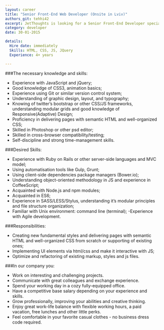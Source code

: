 ```yaml
---
layout: career
title: "Senior Front-End Web Developer (Onsite in Lviv)"
authors_git: tehhi42
excerpt: JetThoughts is looking for a Senior Front-End Developer specializing in creating elegant and rich web applications. We are looking for a talented individual to work with us onsite in Lviv, Ukraine. Currently we are not interested in remote candidates. Ukrainian/Russian native or bilingual proficiency is a must.
category: developer
date: 30-01-2015

details:
  Hire date: immediately
  Skills: HTML, CSS, JS, JQuery
  Experience: 4+ years

---
```


###The necessary knowledge and skills:

- Experience with JavaScript and jQuery;
- Good knowledge of CSS3, animation basics;
- Experience using Git or similar version control system;
- Understanding of graphic design, layout, and typography;
- Knowing of twitter’s bootstrap or other CSS/JS frameworks, understanding modular grids and good knowledge of Responsive(Adaptive) Design;
- Proficiency in delivering pages with semantic HTML and well-organized CSS;
- Skilled in Photoshop or other psd editor;
- Skilled in cross-browser compatibility/testing;
- Self-discipline and strong time-management skills.


###Desired Skills:

- Experience with Ruby on Rails or other server-side languages and MVC model;
- Using automatisation tools like Gulp, Grunt;
- Using client-side dependencies package managers (Bower.io);
- Understanding object-oriented methodology in JS and experience in CoffeeScript;
- Acquainted with Node.js and npm modules;
- Acquainted in ES6;
- Experience in SASS/LESS/Stylus, understanding it’s modular principles and file structure organization;
- Familiar with Unix environment: command line (terminal);
 -Experience with Agile development.

###Responsibilities:

- Creating new fundamental styles and delivering pages with semantic HTML and well-organized CSS from scratch or supporting of existing ones;
- Implementing UI elements via html/css and make it interactive with JS;
- Optimize and refactoring of existing markup, styles and js files.

###In our company you:

- Work on interesting and challenging projects.
- Communicate with great colleagues and exchange experience.
- Spend your working day in a cozy fully-equipped office.
- Have a competitive base salary depending on your experience and skills.
- Grow professionally, improving your abilities and creative thinking.
- Enjoy great work-life balance with flexible working hours, a paid vacation, free lunches and other little perks.
- Feel comfortable in your favorite casual clothes - no business dress code required.
